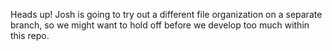 Heads up! Josh is going to try out a different file organization on a separate branch, so we might want to hold off before we develop too much within this repo.
